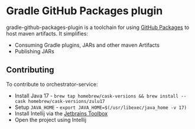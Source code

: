 # Gradle GitHub Packages plugin

gradle-github-packages-plugin is a toolchain for using 
[GitHub Packages](https://github.com/features/packages) to host maven artifacts. It simplifies:

- Consuming Gradle plugins, JARs and other maven Artifacts
- Publishing JARs

## Contributing

To contribute to orchestrator-service:

- Install Java 17 - `brew tap homebrew/cask-versions && brew install --cask homebrew/cask-versions/zulu17`
- Setup `JAVA_HOME` - `export JAVA_HOME=$(/usr/libexec/java_home -v 17)`
- Install Intellij via the [Jetbrains Toolbox](https://www.jetbrains.com/toolbox-app/)
- Open the project using Intellij
